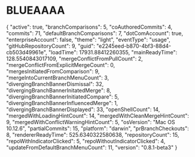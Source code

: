 # BLUEAAAA
{   "active": true,   "branchComparisons": 5,   "coAuthoredCommits": 4,   "commits": 71,   "defaultBranchComparisons": 7,   "dotComAccount": true,   "enterpriseAccount": false,   "theme": "light",   "eventType": "usage",   "gitHubRepositoryCount": 9,   "guid": "e2245eed-b870-4bf3-88d4-cb503d49961e",   "loadTime": 17931.88412260355,   "mainReadyTime": 128.5540843017109,   "mergeConflictFromPullCount": 2,   "mergeConflictFromExplicitMergeCount": 0,   "mergesInitiatedFromComparison": 9,   "mergeIntoCurrentBranchMenuCount": 3,   "divergingBranchBannerDismissal": 32,   "divergingBranchBannerInitatedMerge": 8,   "divergingBranchBannerInitiatedCompare": 5,   "divergingBranchBannerInfluencedMerge": 1,   "divergingBranchBannerDisplayed": 33,   "openShellCount": 14,   "mergedWithLoadingHintCount": 14,   "mergedWithCleanMergeHintCount": 9,   "mergedWithConflictWarningHintCount": 5,   "osVersion": "Mac OS 10.12.6",   "partialCommits": 15,   "platform": "darwin",   "prBranchCheckouts": 8,   "rendererReadyTime": 525.6340322580638,   "repositoryCount": 15,   "repoWithIndicatorClicked": 5,   "repoWithoutIndicatorClicked": 4,   "updateFromDefaultBranchMenuCount": 11,   "version": "0.8.1-beta3" }
